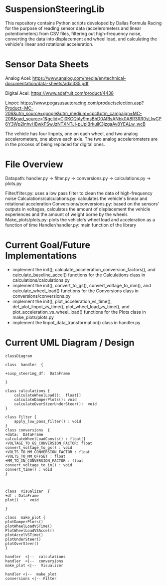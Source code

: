 # SuspensionSteeringLib
This repository contains Python scripts developed by Dallas Formula Racing for the purpose of reading sensor data (accelerometers and linear potentiometers) from CSV files, filtering out high-frequency noise, converting the data into displacement and wheel load, and calculating the vehicle's linear and rotational acceleration.

# Sensor Data Sheets
Analog Acel: https://www.analog.com/media/en/technical-documentation/data-sheets/adxl335.pdf

Digital Acel: https://www.adafruit.com/product/4438

Linpot: https://www.pegasusautoracing.com/productselection.asp?Product=MC-206&utm_source=google&utm_medium=cpc&utm_campaign=MC-206&gad_source=1&gclid=Cj0KCQiAy9msBhD0ARIsANbk0A8R3RR0sLIwCP6Y3Wp2lnhvHBwkFSwJzNTXNTJI-pUplBrkuiK3jzgaAv8YEALw_wcB

The vehicle has four linpots, one on each wheel, and two analog accelerometers, one above each axle. The two analog accelerometers are in the process of being replaced for digital ones. 

# File Overview
Datapath: handler.py -> filter.py -> conversions.py -> calculations.py -> plots.py

Filter/filter.py: uses a low pass filter to clean the data of high-frequency noise
Calculations/calculations.py: calculates the vehicle's linear and rotational acceleration
Conversions/conversions.py: based on the sensors' outputs in voltages, calculates the amount of displacement the vehicle experiences and the amount of weight borne by the wheels
Make_plots/plots.py: plots the vehicle's wheel load and acceleration as a function of time
Handler/handler.py: main function of the library

# Current Goal/Future Implementations
- implement the init(), calculate_acceleration_conversion_factors(), and calculate_baseline_accel() functions for the Calculations class in calculations/calculations.py
- implement the init(), convert_to_gs(), convert_voltage_to_mm(), and calculate_wheel_load() functions for the Conversions class in conversions/conversions.py
- implement the init(), plot_acceleration_vs_time(), def_plot_linpot_vs_time(), plot_wheel_load_vs_time(), and plot_acceleration_vs_wheel_load() functions for the Plots class in make_plots/plots.py
- implement the linpot_data_transformation() class in handler.py

# Current UML Diagram / Design

```mermaid
classDiagram

class  handler  {

+susp_steering_df:  DataFrame

}

class calculations {
    calculateWheelLoad():  float[]
    calculateDamperPlots(): void
    calculateOverSteerUnderSteer():  void
}

class Filter {
    apply_low_pass_filter() : void
}
class conversions  {
+data:  DataFrame
calculateWheelLoadConsts() : float[]
+VOLTAGE_TO_GS_CONVERSION_FACTOR: float
convert_voltage_to_gs() : void
+VOLTS_TO_MM_CONVERSION_FACTOR : float
+VOLTS_TO_MM_OFFSET : float
+MM_TO_IN_CONVERSION_FACTOR : float
convert_voltage_to_in() : void
convert_time() : void
}



class  Visualizer  {
+df : DataFrame
plot()  :  void

}

class  make_plot {
plotDamperPlots()
plotWheelLoadVSTime()
PlotWheelLoadVSAccel()
plotAccelVSTime()
plotUnderSteer()
plotOverSteer()
}

handler  <|--  calculations
handler  <|--  conversions
make_plot <|--  Visualizer

handler <|--  make_plot
conversions <|-- Filter
```
